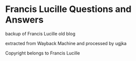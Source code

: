 # Francis Lucille Questions and Answers
backup of Francis Lucille old blog

extracted from Wayback Machine and processed by ugjka

Copyright belongs to Francis Lucille
